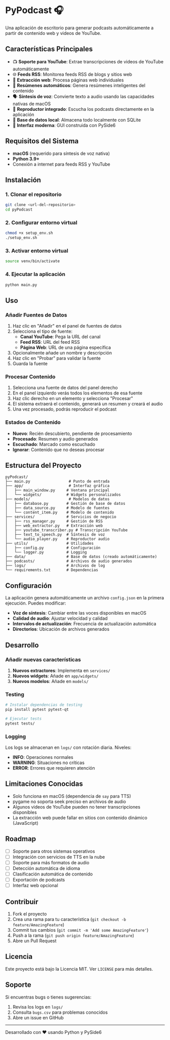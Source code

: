 # PyPodcast 🎧

Una aplicación de escritorio para generar podcasts automáticamente a partir de contenido web y videos de YouTube.

## Características Principales

- 📺 **Soporte para YouTube**: Extrae transcripciones de videos de YouTube automáticamente
- 🌐 **Feeds RSS**: Monitorea feeds RSS de blogs y sitios web
- 📄 **Extracción web**: Procesa páginas web individuales
- 🤖 **Resúmenes automáticos**: Genera resúmenes inteligentes del contenido
- 🗣️ **Síntesis de voz**: Convierte texto a audio usando las capacidades nativas de macOS
- 🎵 **Reproductor integrado**: Escucha los podcasts directamente en la aplicación
- 💾 **Base de datos local**: Almacena todo localmente con SQLite
- 🎨 **Interfaz moderna**: GUI construida con PySide6

## Requisitos del Sistema

- **macOS** (requerido para síntesis de voz nativa)
- **Python 3.9+**
- Conexión a internet para feeds RSS y YouTube

## Instalación

### 1. Clonar el repositorio
```bash
git clone <url-del-repositorio>
cd pyPodcast
```

### 2. Configurar entorno virtual
```bash
chmod +x setup_env.sh
./setup_env.sh
```

### 3. Activar entorno virtual
```bash
source venv/bin/activate
```

### 4. Ejecutar la aplicación
```bash
python main.py
```

## Uso

### Añadir Fuentes de Datos

1. Haz clic en "Añadir" en el panel de fuentes de datos
2. Selecciona el tipo de fuente:
   - **Canal YouTube**: Pega la URL del canal
   - **Feed RSS**: URL del feed RSS
   - **Página Web**: URL de una página específica
3. Opcionalmente añade un nombre y descripción
4. Haz clic en "Probar" para validar la fuente
5. Guarda la fuente

### Procesar Contenido

1. Selecciona una fuente de datos del panel derecho
2. En el panel izquierdo verás todos los elementos de esa fuente
3. Haz clic derecho en un elemento y selecciona "Procesar"
4. El sistema extraerá el contenido, generará un resumen y creará el audio
5. Una vez procesado, podrás reproducir el podcast

### Estados de Contenido

- **Nuevo**: Recién descubierto, pendiente de procesamiento
- **Procesado**: Resumen y audio generados
- **Escuchado**: Marcado como escuchado
- **Ignorar**: Contenido que no deseas procesar

## Estructura del Proyecto

```
pyPodcast/
├── main.py                 # Punto de entrada
├── app/                    # Interfaz gráfica
│   ├── main_window.py     # Ventana principal
│   └── widgets/           # Widgets personalizados
├── models/                 # Modelos de datos
│   ├── database.py        # Gestión de base de datos
│   ├── data_source.py     # Modelo de fuentes
│   └── content_item.py    # Modelo de contenido
├── services/              # Servicios de negocio
│   ├── rss_manager.py     # Gestión de RSS
│   ├── web_extractor.py   # Extracción web
│   ├── youtube_transcriber.py # Transcripción YouTube
│   ├── text_to_speech.py  # Síntesis de voz
│   └── audio_player.py    # Reproductor audio
├── utils/                 # Utilidades
│   ├── config.py          # Configuración
│   └── logger.py          # Logging
├── data/                  # Base de datos (creado automáticamente)
├── podcasts/              # Archivos de audio generados
├── logs/                  # Archivos de log
└── requirements.txt       # Dependencias
```

## Configuración

La aplicación genera automáticamente un archivo `config.json` en la primera ejecución. Puedes modificar:

- **Voz de síntesis**: Cambiar entre las voces disponibles en macOS
- **Calidad de audio**: Ajustar velocidad y calidad
- **Intervalos de actualización**: Frecuencia de actualización automática
- **Directorios**: Ubicación de archivos generados

## Desarrollo

### Añadir nuevas características

1. **Nuevos extractores**: Implementa en `services/`
2. **Nuevos widgets**: Añade en `app/widgets/`
3. **Nuevos modelos**: Añade en `models/`

### Testing

```bash
# Instalar dependencias de testing
pip install pytest pytest-qt

# Ejecutar tests
pytest tests/
```

### Logging

Los logs se almacenan en `logs/` con rotación diaria. Niveles:
- **INFO**: Operaciones normales
- **WARNING**: Situaciones no críticas
- **ERROR**: Errores que requieren atención

## Limitaciones Conocidas

- Solo funciona en macOS (dependencia de `say` para TTS)
- pygame no soporta seek preciso en archivos de audio
- Algunos videos de YouTube pueden no tener transcripciones disponibles
- La extracción web puede fallar en sitios con contenido dinámico (JavaScript)

## Roadmap

- [ ] Soporte para otros sistemas operativos
- [ ] Integración con servicios de TTS en la nube
- [ ] Soporte para más formatos de audio
- [ ] Detección automática de idioma
- [ ] Clasificación automática de contenido
- [ ] Exportación de podcasts
- [ ] Interfaz web opcional

## Contribuir

1. Fork el proyecto
2. Crea una rama para tu característica (`git checkout -b feature/AmazingFeature`)
3. Commit tus cambios (`git commit -m 'Add some AmazingFeature'`)
4. Push a la rama (`git push origin feature/AmazingFeature`)
5. Abre un Pull Request

## Licencia

Este proyecto está bajo la Licencia MIT. Ver `LICENSE` para más detalles.

## Soporte

Si encuentras bugs o tienes sugerencias:

1. Revisa los logs en `logs/`
2. Consulta `bugs.csv` para problemas conocidos
3. Abre un issue en GitHub

---

Desarrollado con ❤️ usando Python y PySide6
